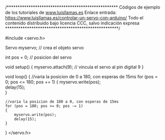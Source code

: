 /***************************************************
Códigos de ejemplo de los tutoriales de www.luisllamas.es
Enlace entrada: https://www.luisllamas.es/controlar-un-servo-con-arduino/
Todo el contenido distribuido bajo licencia CCC, salvo indicación expresa
****************************************************/

#include <servo.h>

Servo myservo;  // crea el objeto servo

int pos = 0;    // posicion del servo

void setup() {
	myservo.attach(9);  // vincula el servo al pin digital 9
}

void loop() {
	//varia la posicion de 0 a 180, con esperas de 15ms
	for (pos = 0; pos <= 180; pos += 1) 
	{
		myservo.write(pos);              
		delay(15);                       
	}

	//varia la posicion de 180 a 0, con esperas de 15ms
	for (pos = 180; pos >= 0; pos -= 1) 
	{
		myservo.write(pos);              
		delay(15);                       
	}
}
</servo.h>